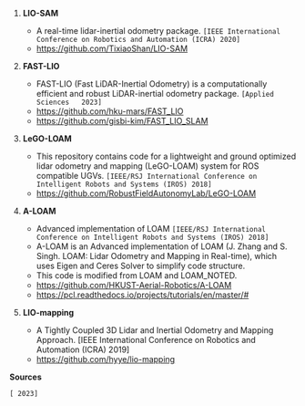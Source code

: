 

1. **LIO-SAM**
   * A real-time lidar-inertial odometry package. `[IEEE International Conference on Robotics and Automation (ICRA) 2020]`
   * https://github.com/TixiaoShan/LIO-SAM

2. **FAST-LIO**
   * FAST-LIO (Fast LiDAR-Inertial Odometry) is a computationally efficient and robust LiDAR-inertial odometry package. `[Applied Sciences	 2023]`
   * https://github.com/hku-mars/FAST_LIO
   * https://github.com/gisbi-kim/FAST_LIO_SLAM
  
3. **LeGO-LOAM**
   * This repository contains code for a lightweight and ground optimized lidar odometry and mapping (LeGO-LOAM) system for ROS compatible UGVs. `[IEEE/RSJ International Conference on Intelligent Robots and Systems (IROS) 2018]`
   * https://github.com/RobustFieldAutonomyLab/LeGO-LOAM
  
4. **A-LOAM**
   * Advanced implementation of LOAM `[IEEE/RSJ International Conference on Intelligent Robots and Systems (IROS) 2018]`
   * A-LOAM is an Advanced implementation of LOAM (J. Zhang and S. Singh. LOAM: Lidar Odometry and Mapping in Real-time), which uses Eigen and Ceres Solver to simplify code structure.
   * This code is modified from LOAM and LOAM_NOTED.
   * https://github.com/HKUST-Aerial-Robotics/A-LOAM
   * https://pcl.readthedocs.io/projects/tutorials/en/master/#
  
5. **LIO-mapping**
   * A Tightly Coupled 3D Lidar and Inertial Odometry and Mapping Approach. [IEEE International Conference on Robotics and Automation (ICRA) 2019]
   * https://github.com/hyye/lio-mapping







**Sources**

`[ 2023]`
